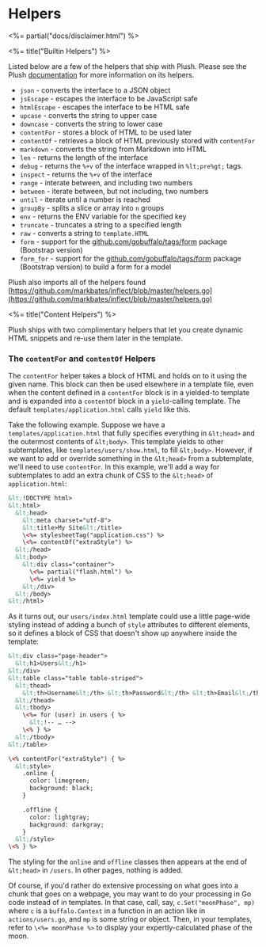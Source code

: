 # Helpers

<%= partial("docs/disclaimer.html") %>

<%= title("Builtin Helpers") %>

Listed below are a few of the helpers that ship with Plush. Please see the Plush [documentation](https://github.com/gobuffalo/plush) for more information on its helpers.

* `json` - converts the interface to a JSON object
* `jsEscape` - escapes the interface to be JavaScript safe
* `htmlEscape` - escapes the interface to be HTML safe
* `upcase` - converts the string to upper case
* `downcase` - converts the string to lower case
* `contentFor` - stores a block of HTML to be used later
* `contentOf` - retrieves a block of HTML previously stored with `contentFor`
* `markdown` - converts the string from Markdown into HTML
* `len` - returns the length of the interface
* `debug` - returns the `%+v` of the interface wrapped in `%lt;pre%gt;` tags.
* `inspect` - returns the `%+v` of the interface
* `range` - interate between, and including two numbers
* `between` - iterate between, but not including, two numbers
* `until` - iterate until a number is reached
* `groupBy` - splits a slice or array into `n` groups
* `env` - returns the ENV variable for the specified key
* `truncate` - truncates a string to a specified length
* `raw` - converts a string to `template.HTML`
* `form` - support for the [github.com/gobuffalo/tags/form](https://github.com/gobuffalo/tags/tree/master/form) package (Bootstrap version)
* `form_for` - support for the [github.com/gobuffalo/tags/form](https://github.com/gobuffalo/tags/tree/master/form) package (Bootstrap version) to build a form for a model

Plush also imports all of the helpers found [https://github.com/markbates/inflect/blob/master/helpers.go](https://github.com/markbates/inflect/blob/master/helpers.go)

<%= title("Content Helpers") %>

Plush ships with two complimentary helpers that let you create dynamic HTML snippets and re-use them later in the template.

### The `contentFor` and `contentOf` Helpers

The `contentFor` helper takes a block of HTML and holds on to it using the given name. This block can then be used elsewhere in a template file, even when the content defined in a `contentFor` block is in a yielded-to template and is expanded into a `contentOf` block in a `yield`-calling template. The default `templates/application.html` calls `yield` like this.

Take the following example. Suppose we have a `templates/application.html` that fully specifies everything in `&lt;head>` and the outermost contents of `&lt;body>`. This template yields to other subtemplates, like `templates/users/show.html`, to fill `&lt;body>`. However, if we want to add or override something in the `&lt;head>` from a subtemplate, we'll need to use `contentFor`. In this example, we'll add a way for subtemplates to add an extra chunk of CSS to the `&lt;head>` of `application.html`:

```html
&lt;!DOCTYPE html>
&lt;html>
  &lt;head>
    &lt;meta charset="utf-8">
    &lt;title>My Site&lt;/title>
    \<%= stylesheetTag("application.css") %>
    \<%= contentOf("extraStyle") %>
  &lt;/head>
  &lt;body>
    &lt;div class="container">
      \<%= partial("flash.html") %>
      \<%= yield %>
    &lt;/div>
  &lt;/body>
&lt;/html>
```

As it turns out, our `users/index.html` template could use a little page-wide styling instead of adding a bunch of `style` attributes to different elements, so it defines a block of CSS that doesn't show up anywhere inside the template:

```html
&lt;div class="page-header">
  &lt;h1>Users&lt;/h1>
&lt;/div>
&lt;table class="table table-striped">
  &lt;thead>
    &lt;th>Username&lt;/th> &lt;th>Password&lt;/th> &lt;th>Email&lt;/th> &lt;th>Admin?&lt;/th> &lt;th>&nbsp;&lt;/th>
  &lt;/thead>
  &lt;tbody>
    \<%= for (user) in users { %>
      &lt;!-- … -->
    \<% } %>
  &lt;/tbody>
&lt;/table>

\<% contentFor("extraStyle") { %>
  &lt;style>
    .online {
      color: limegreen;
      background: black;
    }

    .offline {
      color: lightgray;
      background: darkgray;
    }
  &lt;/style>
\<% } %>
```

The styling for the `online` and `offline` classes then appears at the end of `&lt;head>` in `/users`. In other pages, nothing is added.

Of course, if you'd rather do extensive processing on what goes into a chunk that goes on a webpage, you may want to do your processing in Go code instead of in templates. In that case, call, say, `c.Set("moonPhase", mp)` where `c` is a `buffalo.Context` in a function in an action like in `actions/users.go`, and `mp` is some string or object. Then, in your templates, refer to `\<%= moonPhase %>` to display your expertly-calculated phase of the moon.

